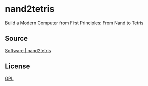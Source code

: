 # nand2tetris

Build a Modern Computer from First Principles: From Nand to Tetris

## Source

[Software | nand2tetris](https://www.nand2tetris.org/software)

## License

[GPL](LICENSE)
